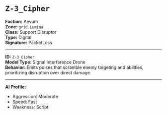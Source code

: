 # `Z-3_Cipher`

**Faction:** Aevum <br>
**Zone:** `grid.Lumina` <br>
**Class:** Support Disruptor <br>
**Type:** Digital <br>
**Signature:** PacketLoss

---

**ID:** `Z-3_Cipher` <br>
**Model Type:** Signal Interference Drone <br>
**Behavior:** Emits pulses that scramble enemy targeting and abilities, prioritizing disruption over direct damage.

---

**AI Profile:**

* Aggression: Moderate
* Speed: Fast
* Weakness: Script
